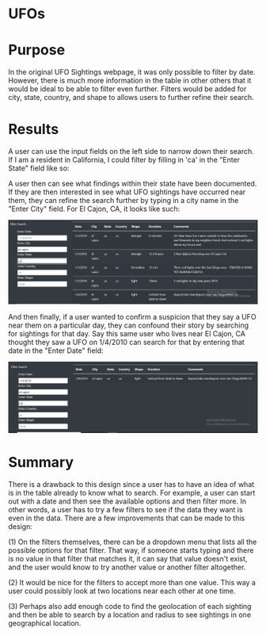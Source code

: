 # UFOs

# Purpose
In the original UFO Sightings webpage, it was only possible to filter by date. However, there is much more information in the table in other others that it would be ideal to be able to filter even further. Filters would be added for city, state, country, and shape to allows users to further refine their search. 

# Results

A user can use the input fields on the left side to narrow down their search. If I am a resident in California, I could filter by filling in 'ca' in the "Enter State" field like so: 



A user then can see what findings within their state have been documented. If they are then interested in see what UFO sightings have occurred near them, they can refine the search further by typing in a city name in the "Enter City" field. For El Cajon, CA, it looks like such: 

![El Cajon Filter](Resources/elcajonFilter.PNG)

And then finally, if a user wanted to confirm a suspicion that they say a UFO near them on a particular day, they can confound their story by searching for sightings for that day. Say this same user who lives near El Cajon, CA thought they saw a UFO on 1/4/2010 can search for that by entering that date in the "Enter Date" field:

![1/4/2010 Filter](Resources/dateFilter.PNG)

# Summary

There is a drawback to this design since a user has to have an idea of what is in the table already to know what to search. For example, a user can start out with a date and then see the available options and then filter more. In other words, a user has to try a few filters to see if the data they want is even in the data. There are a few improvements that can be made to this design: 

(1) On the filters themselves, there can be a dropdown menu that lists all the possible options for that filter. That way, if someone starts typing and there is no value in that filter that matches it, it can say that value doesn't exist, and the user would know to try another value or another filter altogether. 

(2) It would be nice for the filters to accept more than one value. This way a user could possibly look at two locations near each other at one time. 

(3) Perhaps also add enough code to find the geolocation of each sighting and then be able to search by a location and radius to see sightings in one geographical location. 